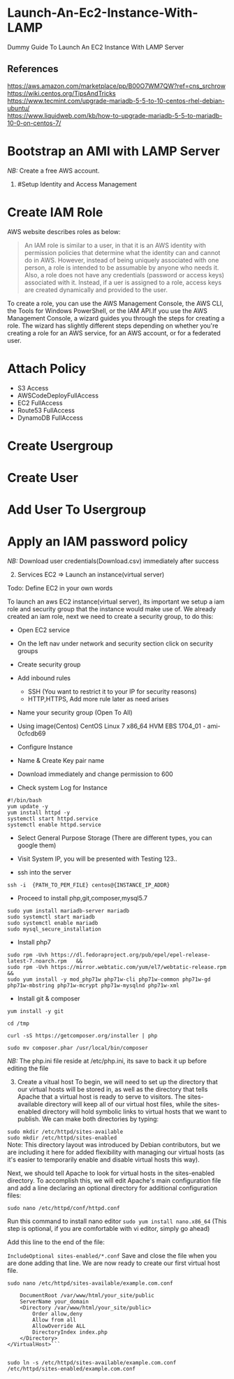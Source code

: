 # Launch-An-Ec2-Instance-With-LAMP
Dummy Guide To Launch An EC2 Instance With LAMP Server

## References
https://aws.amazon.com/marketplace/pp/B00O7WM7QW?ref=cns_srchrow  
https://wiki.centos.org/TipsAndTricks  
https://www.tecmint.com/upgrade-mariadb-5-5-to-10-centos-rhel-debian-ubuntu/  
https://www.liquidweb.com/kb/how-to-upgrade-mariadb-5-5-to-mariadb-10-0-on-centos-7/  

Bootstrap an AMI with LAMP Server
=================================

*NB:* Create a free AWS account.

1. #Setup Identity and Access Management

Create IAM Role
===============

AWS website describes roles as below:

>An IAM role is similar to a user, in that it is an AWS identity with permission policies that determine what the identity can and cannot do in AWS. However, instead of being uniquely associated with one person, a role is intended to be assumable by anyone who needs it. Also, a role does not have any credentials (password or access keys) associated with it. Instead, if a uer is assigned to a role, access keys are created dynamically and provided to the user.

To create a role, you can use the AWS Management Console, the AWS CLI, the Tools for Windows PowerShell, or the IAM API.If you use the AWS Management Console, a wizard guides you through the steps for creating a role. The wizard has slightly different steps depending on whether you're creating a role for an AWS service, for an AWS account, or for a federated user.

Attach Policy
=============

- S3 Access
- AWSCodeDeployFullAccess
- EC2 FullAccess
- Route53 FullAccess
- DynamoDB FullAccess


Create Usergroup
================

Create User
===========

Add User To Usergroup
=====================

Apply an IAM password policy
============================


*NB:* Download user credentials(Download.csv) immediately after success

2. Services EC2 => Launch an instance(virtual server)

Todo: Define EC2 in your own words

To launch an aws EC2 instance(virtual server), its important we setup a iam role and security group that the instance would make use of. We already created an iam role, next we need to create a security group, to do this:

- Open EC2 service
- On the left nav under network and security section click on security groups
- Create security group
- Add inbound rules
  - SSH (You want to restrict it to your IP for security reasons)
  - HTTP,HTTPS, Add more rule later as need arises
- Name your security group (Open To All)

- Using image(Centos) CentOS Linux 7 x86_64 HVM EBS 1704_01 - ami-0cfcdb69

- Configure Instance

- Name & Create Key pair name

- Download immediately and change permission to 600 

- Check system Log for Instance

```
#!/bin/bash
yum update -y
yum install httpd -y
systemctl start httpd.service
systemctl enable httpd.service
```

- Select General Purpose Storage (There are different types, you can google them)

- Visit System IP, you will be presented with Testing 123..

- ssh into the server

```
ssh -i  {PATH_TO_PEM_FILE} centos@{INSTANCE_IP_ADDR}
```

- Proceed to install php,git,composer,mysql5.7

```
sudo yum install mariadb-server mariadb  
sudo systemctl start mariadb  
sudo systemctl enable mariadb  
sudo mysql_secure_installation  
```

- Install php7

```  
sudo rpm -Uvh https://dl.fedoraproject.org/pub/epel/epel-release-latest-7.noarch.rpm   &&
sudo rpm -Uvh https://mirror.webtatic.com/yum/el7/webtatic-release.rpm   &&
sudo yum install -y mod_php71w php71w-cli php71w-common php71w-gd php71w-mbstring php71w-mcrypt php71w-mysqlnd php71w-xml  
```
- Install git & composer

```
yum install -y git  

cd /tmp  

curl -sS https://getcomposer.org/installer | php  

sudo mv composer.phar /usr/local/bin/composer  
```

*NB:* The php.ini file reside at /etc/php.ini, its save to back it up before editing the file


3. Create a vitual host
To begin, we will need to set up the directory that our virtual hosts will be stored in, as well as the directory that tells Apache that a virtual host is ready to serve to visitors. The sites-available directory will keep all of our virtual host files, while the sites-enabled directory will hold symbolic links to virtual hosts that we want to publish. We can make both directories by typing:

`sudo mkdir /etc/httpd/sites-available`  
`sudo mkdir /etc/httpd/sites-enabled`  
Note: This directory layout was introduced by Debian contributors, but we are including it here for added flexibility with managing our virtual hosts (as it's easier to temporarily enable and disable virtual hosts this way).

Next, we should tell Apache to look for virtual hosts in the sites-enabled directory. To accomplish this, we will edit Apache's main configuration file and add a line declaring an optional directory for additional configuration files:

`sudo nano /etc/httpd/conf/httpd.conf`

Run this command to install nano editor `sudo yum install nano.x86_64` (This step is optional, if you are comfortable with vi editor, simply go ahead)  

Add this line to the end of the file:

`IncludeOptional sites-enabled/*.conf`
Save and close the file when you are done adding that line. We are now ready to create our first virtual host file.

`sudo nano /etc/httpd/sites-available/example.com.conf`

```<VirtualHost *:80>    
    DocumentRoot /var/www/html/your_site/public    
    ServerName your_domain    
    <Directory /var/www/html/your_site/public>   
        Order allow,deny
        Allow from all
        AllowOverride ALL
        DirectoryIndex index.php
    </Directory>  
</VirtualHost>```


sudo ln -s /etc/httpd/sites-available/example.com.conf /etc/httpd/sites-enabled/example.com.conf



